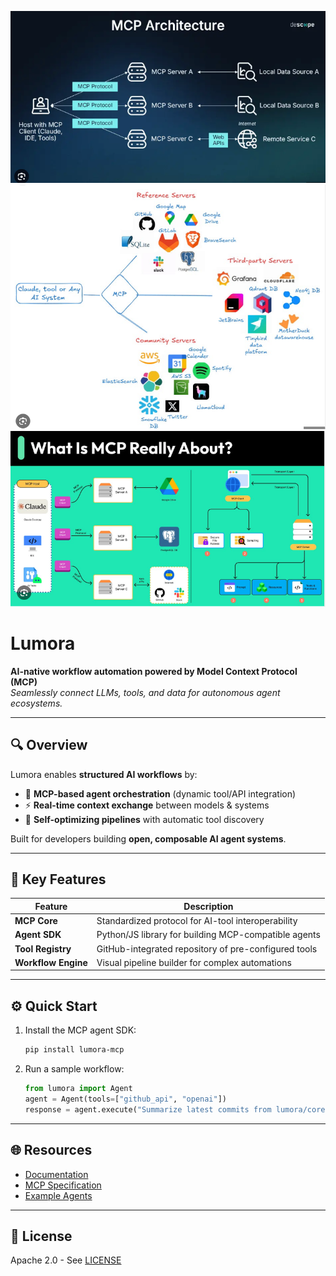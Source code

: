 ![image](https://github.com/Lumora-aiking/lumora/blob/main/IMG/01.png)
![image](https://github.com/Lumora-aiking/lumora/blob/main/IMG/02.png)
![image](https://github.com/Lumora-aiking/lumora/blob/main/IMG/03.png)

# Lumora

**AI-native workflow automation powered by Model Context Protocol (MCP)**  
*Seamlessly connect LLMs, tools, and data for autonomous agent ecosystems.*

---

## 🔍 Overview
Lumora enables **structured AI workflows** by:
- 🧠 **MCP-based agent orchestration** (dynamic tool/API integration)  
- ⚡ **Real-time context exchange** between models & systems  
- 🔄 **Self-optimizing pipelines** with automatic tool discovery  

Built for developers building **open, composable AI agent systems**.

---

## 🚀 Key Features
| Feature | Description |
|---------|-------------|
| **MCP Core** | Standardized protocol for AI-tool interoperability |
| **Agent SDK** | Python/JS library for building MCP-compatible agents |
| **Tool Registry** | GitHub-integrated repository of pre-configured tools |
| **Workflow Engine** | Visual pipeline builder for complex automations |

---

## ⚙️ Quick Start
1. Install the MCP agent SDK:
   ```bash
   pip install lumora-mcp
   ```
2. Run a sample workflow:
   ```python
   from lumora import Agent
   agent = Agent(tools=["github_api", "openai"])
   response = agent.execute("Summarize latest commits from lumora/core-repo")
   ```

---

## 🌐 Resources
- [Documentation](https://docs.lumora.io)  
- [MCP Specification](https://github.com/lumora/mcp)  
- [Example Agents](https://github.com/lumora/examples)  

---

## 📄 License
Apache 2.0 - See [LICENSE](LICENSE)
